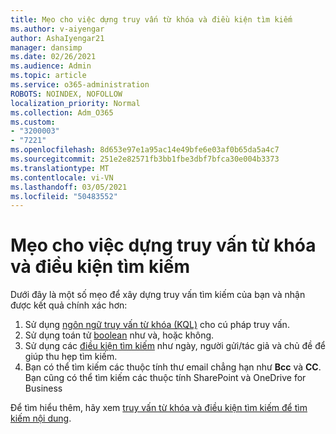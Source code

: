 ```yaml
---
title: Mẹo cho việc dựng truy vấn từ khóa và điều kiện tìm kiếm
ms.author: v-aiyengar
author: AshaIyengar21
manager: dansimp
ms.date: 02/26/2021
ms.audience: Admin
ms.topic: article
ms.service: o365-administration
ROBOTS: NOINDEX, NOFOLLOW
localization_priority: Normal
ms.collection: Adm_O365
ms.custom:
- "3200003"
- "7221"
ms.openlocfilehash: 8d653e97e1a95ac14e49bfe6e03af0b65da5a4c7
ms.sourcegitcommit: 251e2e82571fb3bb1fbe3dbf7bfca30e004b3373
ms.translationtype: MT
ms.contentlocale: vi-VN
ms.lasthandoff: 03/05/2021
ms.locfileid: "50483552"
---
```

# <a name="tips-for-building-keyword-queries-and-search-conditions"></a>Mẹo cho việc dựng truy vấn từ khóa và điều kiện tìm kiếm

Dưới đây là một số mẹo để xây dựng truy vấn tìm kiếm của bạn và nhận được kết quả chính xác hơn:

1. Sử dụng [ngôn ngữ truy vấn từ khóa (KQL)](https://go.microsoft.com/fwlink/?linkid=2101591) cho cú pháp truy vấn.
1. Sử dụng toán tử [boolean](https://go.microsoft.com/fwlink/?linkid=2101592) như và, hoặc không.
1. Sử dụng các [điều kiện tìm kiếm](https://go.microsoft.com/fwlink/?linkid=2102410) như ngày, người gửi/tác giả và chủ đề để giúp thu hẹp tìm kiếm.
1. Bạn có thể tìm kiếm các thuộc tính thư email chẳng hạn như **Bcc** và **CC**. Bạn cũng có thể tìm kiếm các thuộc tính SharePoint và OneDrive for Business

Để tìm hiểu thêm, hãy xem [truy vấn từ khóa và điều kiện tìm kiếm để tìm kiếm nội dung](https://go.microsoft.com/fwlink/?linkid=2102411).
